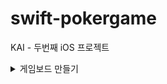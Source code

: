 # swift-pokergame
KAI - 두번째 iOS 프로젝트 

<details>
<summary>게임보드 만들기</summary>

## 🎯주요 작업

- [x]  코드로 화면 크기에 따라 뷰를 균등하게 분리해서 생성
- [x]  이미지 뷰에 content mode 학습하고 원하는 비율로 표시하기 → 1:1.27 비율 균등하게 7등분
- [x]  이미지를 배경에 패턴으로 추가하기

## 📚학습 키워드

### **StackView**
<img width="727" alt="스크린샷 2024-03-11 오전 10 18 13" src="https://github.com/codesquad-members-2024/swift-photoframe/assets/104732020/2073ccc0-fe4d-401e-99ef-bedb1ecd90b8">

2015년 iOS 9에서 처음으로 등장했다.

Stack View는 그 자체로 내용을 가지진 않고
UI 요소를 가로 혹은 세로로 묶어주는 역할을 한다.

### **StatusBar : 상태창**

색상변경 방법

1. Project → General → Deployment Info 들어가기
2. Status Bar Style에서 고르기
    1. Dark Content : 검은색 표시
    2. Light Content : 흰색 표시
        
<img width="760" alt="스크린샷 2024-03-11 오전 10 23 29" src="https://github.com/codesquad-members-2024/swift-photoframe/assets/104732020/a78f817b-ee21-4e5d-8dfe-a5b0c32997ba">
        
3. Info.plist에서 `View controller-based status bar appearance` 를 추가하고 Value No로 설정하기
    1. 하는 이유? 앱 전체에서 하나의 상태 표시줄 모양을 사용하게 된다.
        
<img width="715" alt="스크린샷 2024-03-11 오전 10 26 16" src="https://github.com/codesquad-members-2024/swift-photoframe/assets/104732020/2a9ac14a-2133-4ea2-be58-5ae463f297a1">
        

### UIImageView

이미지를 화면에 표시하는 뷰. 

이 뷰는 내부적으로 하나의 `UIImage`를 관리

이미지 뷰 속성들…

- Scale To Fill
- Aspect Fit
- Aspect Fill
- Top, Bottom, Left, Right…
1. **Scale**은 가로x세로 비율을 유지하지 않는다
2. **Aspect**는 비율을 유지한다.
3. Fill은 단어 뜻 그대로여백을 남기지 않고 모두 "채운다".
4. . **Fit**은 영역안에 이미지를 "맞춘다".

## 💻고민과 해결

### 코드로 7개 화면크기를 구하고 균등하게 7등분하여 이미지를 어떻게 표시할 것인가??

1. 현재 뷰의 너비에서 좌우여백, 카드사이 여백을 뺀 길이를 구한다.
2. 이용할 수 있는 가로길이에서 7등분한다
3. 높이는 1.27 곱한다
4. 반복문을 통해서 각 카드의 x좌표를 구하고 ImageView를 생성한다.

## 🤔결과

![Simulator Screenshot - iPhone 15 Pro - 2024-03-11 at 12 03 20](https://github.com/codesquad-members-2024/swift-photoframe/assets/104732020/aa3de693-6338-49cb-85c6-4ccac7a59a70)

## 📚추가학습

### 앱 기본 설정(Info.plist)을 변경하는 방식에 대해 학습하고 앱 표시 이름을 변경하는 방법?

Info.plist : 앱이나 플러그인에 필요한 여러가지 설정들을 제공하는 XML 파일

<img width="107" alt="스크린샷 2024-03-11 오후 12 14 30" src="https://github.com/codesquad-members-2024/swift-photoframe/assets/104732020/56c7df2d-cd0f-4ff2-85ec-9b8b40540cf8">

<img width="411" alt="스크린샷 2024-03-11 오후 12 11 24" src="https://github.com/codesquad-members-2024/swift-photoframe/assets/104732020/86241fe3-ae70-4a4f-85f1-51c28351c66b">

<img width="1034" alt="스크린샷 2024-03-11 오후 12 17 40" src="https://github.com/codesquad-members-2024/swift-photoframe/assets/104732020/8fe76eb5-34f4-4c1b-a4b8-69c790b5b47a">

</div>
</details>

&nbsp;
